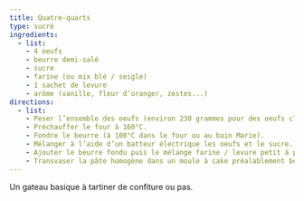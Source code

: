 ```yaml
---
title: Quatre-quarts
type: sucré
ingredients:
  - list:
    - 4 oeufs
    - beurre demi-salé
    - sucre
    - farine (ou mix blé / seigle)
    - 1 sachet de levure
    - arôme (vanille, fleur d’oranger, zestes...)
directions:
  - list:
    - Peser l’ensemble des oeufs (environ 230 grammes pour des oeufs classiques). Enlever 30 grammes pour le beurre et le sucre.
    - Préchauffer le four à 160°C.
    - Fondre le beurre (à 100°C dans le four ou au bain Marie).
    - Mélanger à l’aide d’un batteur électrique les oeufs et le sucre.
    - Ajouter le beurre fondu puis le mélange farine / levure petit à petit et l’arôme de votre choix.
    - Transvaser la pâte homogène dans un moule à cake préalablement beurré pendant 50 min à 160°C
---
```


Un gateau basique à tartiner de confiture ou pas.
